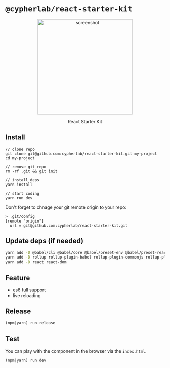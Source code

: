# `@cypherlab/react-starter-kit`


<p align="center">
  <img width="300" alt="screenshot" src="https://user-images.githubusercontent.com/503577/65078746-f2510680-d99d-11e9-991b-b6aed436aec2.png">
</p>
<p align="center">
  React Starter Kit
</p>
<!--- NPM badges
<p align="center">
  <a href="https://www.npmjs.com/package/@cypherlab/react-starter-kit">
    <img alt="npm" src="https://img.shields.io/npm/v/@cypherlab/react-starter-kit">
  </a>
  <img alt="NPM badge" src="https://img.shields.io/npm/l/@cypherlab/react-starter-kit">
</p>
-->

## Install
```
// clone repo
git clone git@github.com:cypherlab/react-starter-kit.git my-project
cd my-project

// remove git repo
rm -rf .git && git init

// install deps
yarn install

// start coding
yarn run dev
```

Don't forget to chnage your git remote origin to your repo:
```
> .git/config
[remote "origin"]
  url = git@github.com:cypherlab/react-starter-kit.git
```


## Update deps (if needed)

```bash
yarn add -D @babel/cli @babel/core @babel/preset-env @babel/preset-react
yarn add -D rollup rollup-plugin-babel rollup-plugin-commonjs rollup-plugin-node-resolve rollup-plugin-terser
yarn add -D react react-dom
```

## Feature

- es6 full support
- live reloading


## Release 

```js
(npm|yarn) run release
```


## Test 

You can play with the component in the browser via the `index.html`.

```js
(npm|yarn) run dev
```